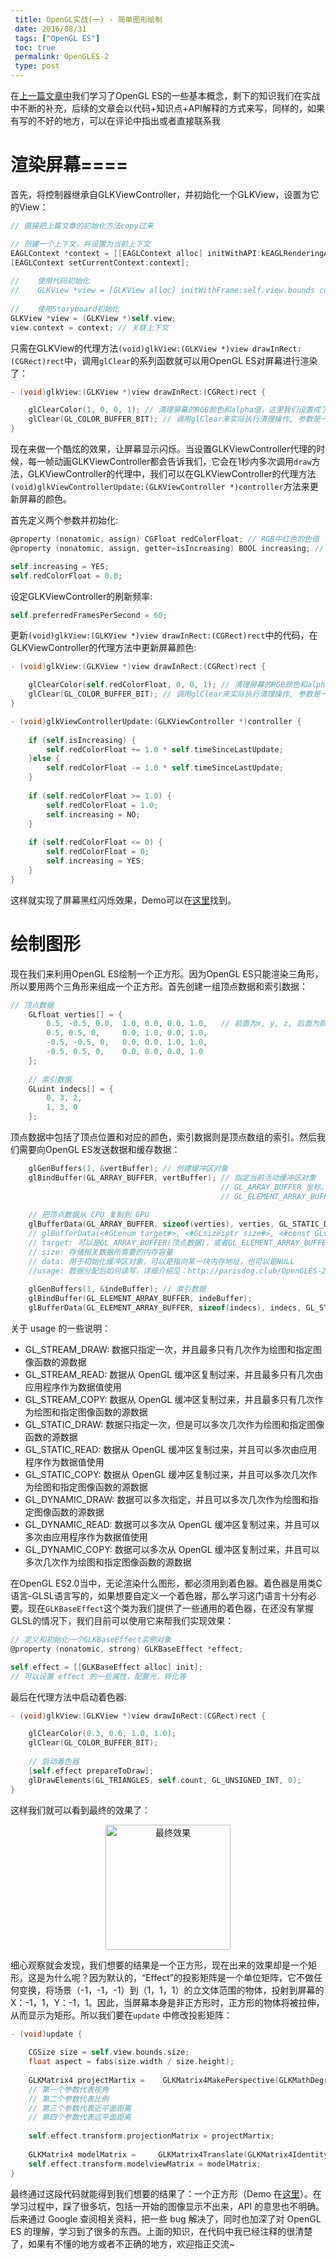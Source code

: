 ```yaml
---
 title: OpenGL实战(一) - 简单图形绘制
 date: 2016/08/31
 tags: ["OpenGL ES"]
 toc: true
 permalink: OpenGLES-2
 type: post
---
```


在[上一篇文章中](http://parisdog.club/OpenGLES-1.html)我们学习了OpenGL ES的一些基本概念，剩下的知识我们在实战中不断的补充，后续的文章会以代码+知识点+API解释的方式来写，同样的，如果有写的不好的地方，可以在评论中指出或者直接联系我

<!--more-->

# 渲染屏幕====

首先，将控制器继承自GLKViewController，并初始化一个GLKView，设置为它的View：


```ObjectiveC
// 直接把上篇文章的初始化方法copy过来

// 创建一个上下文，并设置为当前上下文
EAGLContext *context = [[EAGLContext alloc] initWithAPI:kEAGLRenderingAPIOpenGLES2];
[EAGLContext setCurrentContext:context];
    
//    使用代码初始化
//    GLKView *view = [GLKView alloc] initWithFrame:self.view.bounds context:context
    
//    使用Storyboard初始化
GLKView *view = (GLKView *)self.view;
view.context = context; // 关联上下文
```

只需在GLKView的代理方法`(void)glkView:(GLKView *)view drawInRect:(CGRect)rect`中，调用`glClear`的系列函数就可以用OpenGL ES对屏幕进行渲染了：


```ObjectiveC
- (void)glkView:(GLKView *)view drawInRect:(CGRect)rect {

    glClearColor(1, 0, 0, 1); // 清理屏幕的RGB颜色和alpha值，这里我们设置成了红色
    glClear(GL_COLOR_BUFFER_BIT); // 调用glClear来实际执行清理操作, 参数是一个缓冲区，缓冲区有多种格式，上篇文章有提及，现在我们执行的是颜色缓冲区
}
```

现在来做一个酷炫的效果，让屏幕显示闪烁。当设置GLKViewController代理的时候，每一帧动画GLKViewController都会告诉我们，它会在1秒内多次调用`draw`方法，GLKViewController的代理中，我们可以在GLKViewController的代理方法`(void)glkViewControllerUpdate:(GLKViewController *)controller`方法来更新屏幕的颜色。

首先定义两个参数并初始化:


```ObjectiveC
@property (nonatomic, assign) CGFloat redColorFloat; // RGB中红色的色值
@property (nonatomic, assign, getter=isIncreasing) BOOL increasing; // 判断是否增加

self.increasing = YES;
self.redColorFloat = 0.0;
```

设定GLKViewController的刷新频率:


```ObjectiveC
self.preferredFramesPerSecond = 60;
```

更新`(void)glkView:(GLKView *)view drawInRect:(CGRect)rect`中的代码，在GLKViewController的代理方法中更新屏幕颜色:


```ObjectiveC
- (void)glkView:(GLKView *)view drawInRect:(CGRect)rect {

    glClearColor(self.redColorFloat, 0, 0, 1); // 清理屏幕的RGB颜色和alpha值
    glClear(GL_COLOR_BUFFER_BIT); // 调用glClear来实际执行清理操作, 参数是一个缓冲区，缓冲区有多种格式，上篇文章有提及，现在我们执行的是颜色缓冲区
}

- (void)glkViewControllerUpdate:(GLKViewController *)controller {
    
    if (self.isIncreasing) {
        self.redColorFloat += 1.0 * self.timeSinceLastUpdate;
    }else {
        self.redColorFloat -= 1.0 * self.timeSinceLastUpdate;
    }
    
    if (self.redColorFloat >= 1.0) {
        self.redColorFloat = 1.0;
        self.increasing = NO;
    }
    
    if (self.redColorFloat <= 0) {
        self.redColorFloat = 0;
        self.increasing = YES;
    }
}
```

这样就实现了屏幕黑红闪烁效果，Demo可以在[这里](https://github.com/cconecode/OpenGLESTutorials/tree/master/Tutorial1-ScreenRendering)找到。

# 绘制图形

现在我们来利用OpenGL ES绘制一个正方形。因为OpenGL ES只能渲染三角形，所以要用两个三角形来组成一个正方形。首先创建一组顶点数据和索引数据：


```ObjectiveC
// 顶点数据
    GLfloat verties[] = {
        0.5, -0.5, 0.0,  1.0, 0.0, 0.0, 1.0,   // 前面为x, y, z, 后面为颜色
        0.5, 0.5, 0,     0.0, 1.0, 0.0, 1.0,
        -0.5, -0.5, 0,   0.0, 0.0, 1.0, 1.0,
        -0.5, 0.5, 0,    0.0, 0.0, 0.0, 1.0
    };
    
    // 索引数据
    GLuint indecs[] = {
        0, 3, 2,
        1, 3, 0
    };
```

顶点数据中包括了顶点位置和对应的颜色，索引数据则是顶点数组的索引。然后我们需要向OpenGL ES发送数据和缓存数据：


```ObjectiveC
    glGenBuffers(1, &vertBuffer); // 创建缓冲区对象
    glBindBuffer(GL_ARRAY_BUFFER, vertBuffer); // 指定当前活动缓冲区对象
                                               // GL_ARRAY_BUFFER 坐标，颜色等
                                               // GL_ELEMENT_ARRAY_BUFFER 索引坐标
    
    // 把顶点数据从 CPU 复制到 GPU
    glBufferData(GL_ARRAY_BUFFER, sizeof(verties), verties, GL_STATIC_DRAW);
    // glBufferData(<#GLenum target#>, <#GLsizeiptr size#>, <#const GLvoid *data#>, <#GLenum usage#>)
    // target: 可以是GL_ARRAY_BUFFER(顶点数据)，或者GL_ELEMENT_ARRAY_BUFFER(索引数据)
    // size: 存储相关数据所需要的内存容量
    // data: 用于初始化缓冲区对象，可以是指向某一块内存地址，也可以是NULL
    //usage: 数据分配后如何读写，详细介绍见：http://parisdog.club/OpenGLES-2.html
    
    glGenBuffers(1, &indeBuffer); // 索引数据
    glBindBuffer(GL_ELEMENT_ARRAY_BUFFER, indeBuffer);
    glBufferData(GL_ELEMENT_ARRAY_BUFFER, sizeof(indecs), indecs, GL_STATIC_DRAW);
```

关于 usage 的一些说明：

* GL_STREAM_DRAW: 数据只指定一次，并且最多只有几次作为绘图和指定图像函数的源数据
* GL_STREAM_READ: 数据从 OpenGL 缓冲区复制过来，并且最多只有几次由应用程序作为数据值使用
* GL_STREAM_COPY: 数据从 OpenGL 缓冲区复制过来，并且最多只有几次作为绘图和指定图像函数的源数据
* GL_STATIC_DRAW: 数据只指定一次，但是可以多次几次作为绘图和指定图像函数的源数据
* GL_STATIC_READ:  数据从 OpenGL 缓冲区复制过来，并且可以多次由应用程序作为数据值使用
* GL_STATIC_COPY: 数据从 OpenGL 缓冲区复制过来，并且可以多次几次作为绘图和指定图像函数的源数据
* GL_DYNAMIC_DRAW: 数据可以多次指定，并且可以多次几次作为绘图和指定图像函数的源数据
* GL_DYNAMIC_READ: 数据可以多次从 OpenGL 缓冲区复制过来，并且可以多次由应用程序作为数据值使用 
* GL_DYNAMIC_COPY: 数据可以多次从 OpenGL 缓冲区复制过来，并且可以多次几次作为绘图和指定图像函数的源数据



在OpenGL ES2.0当中，无论渲染什么图形，都必须用到着色器。着色器是用类C语言-GLSL语言写的，如果想要自定义一个着色器，那么学习这门语言十分有必要。现在`GLKBaseEffect`这个类为我们提供了一些通用的着色器，在还没有掌握GLSL的情况下，我们目前可以使用它来帮我们实现效果：


```ObjectiveC
// 定义和初始化一个GLKBaseEffect实例对象
@property (nonatomic, strong) GLKBaseEffect *effect;

self.effect = [[GLKBaseEffect alloc] init];
// 可以设置 effect 的一些属性，配置光，转化等
```

最后在代理方法中启动着色器:


```ObjectiveC
- (void)glkView:(GLKView *)view drawInRect:(CGRect)rect {

    glClearColor(0.3, 0.6, 1.0, 1.0);
    glClear(GL_COLOR_BUFFER_BIT);
    
    // 启动着色器
    [self.effect prepareToDraw];
    glDrawElements(GL_TRIANGLES, self.count, GL_UNSIGNED_INT, 0);
}
```

这样我们就可以看到最终的效果了：

<div align="center">
<img src="http://ooo.0o0.ooo/2016/09/01/57c7eec495cab.jpg" width=200 alt="最终效果">
</div>

细心观察就会发现，我们想要的结果是一个正方形，现在出来的效果却是一个矩形，这是为什么呢？因为默认的，“Effect”的投影矩阵是一个单位矩阵，它不做任何变换，将场景（-1，-1，-1）到（1，1，1）的立文体范围的物体，投射到屏幕的X：-1，1，Y：-1，1。因此，当屏幕本身是非正方形时，正方形的物体将被拉伸，从而显示为矩形。所以我们要在`update` 中修改投影矩阵：


```ObjectiveC
- (void)update {
 
    CGSize size = self.view.bounds.size;
    float aspect = fabs(size.width / size.height);
    
    GLKMatrix4 projectMartix =    GLKMatrix4MakePerspective(GLKMathDegreesToRadians(130.0), aspect, 0.1, 10.0);
    // 第一个参数代表视角
    // 第二个参数代表比例
    // 第三个参数代表近平面距离
    // 第四个参数代表远平面距离
    
    self.effect.transform.projectionMatrix = projectMartix;
    
    GLKMatrix4 modelMatrix =     GLKMatrix4Translate(GLKMatrix4Identity, 0.0, 0.0, -1.0); // 修改 Z 轴的距离
    self.effect.transform.modelviewMatrix = modelMatrix;
}
```

最终通过这段代码就能得到我们想要的结果了：一个正方形（Demo 在[这里](https://github.com/cconecode/OpenGLESTutorials)）。在学习过程中，踩了很多坑，包括一开始的图像显示不出来，API 的意思也不明确。后来通过 Google 查阅相关资料，把一些 bug 解决了，同时也加深了对 OpenGL ES 的理解，学习到了很多的东西。上面的知识，在代码中我已经注释的很清楚了，如果有不懂的地方或者不正确的地方，欢迎指正交流~





















